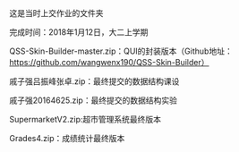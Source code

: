 这是当时上交作业的文件夹

完成时间：2018年1月12日，大二上学期


QSS-Skin-Builder-master.zip：QUI的封装版本（Github地址：https://github.com/wangwenx190/QSS-Skin-Builder）

戚子强吕振峰张卓.zip：最终提交的数据结构课设

戚子强20164625.zip：最终提交的数据结构实验

SupermarketV2.zip:超市管理系统最终版本

Grades4.zip：成绩统计最终版本
